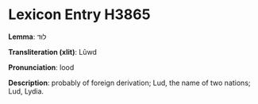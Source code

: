 # Lexicon Entry H3865

**Lemma**: לוּד

**Transliteration (xlit)**: Lûwd

**Pronunciation**: lood

**Description**:
probably of foreign derivation; Lud, the name of two nations; Lud, Lydia.
